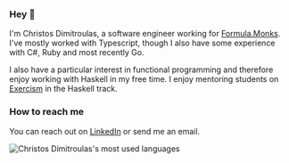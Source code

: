 ### Hey 👋

I'm Christos Dimitroulas, a software engineer working for [Formula.Monks](https://www.formula.co/). I've mostly worked with Typescript, though I also have some experience
with C#, Ruby and most recently Go.

I also have a particular interest in functional programming and therefore enjoy working with Haskell in my free time. I enjoy mentoring students on [Exercism](https://exercism.org/dashboard) in the Haskell track.

### How to reach me

You can reach out on [LinkedIn](https://www.linkedin.com/in/christos-dimitroulas-b2304380/) or send me an email.

![Christos Dimitroulas's most used languages](https://github-readme-stats.sabesansathananthan.vercel.app/api/top-langs/?username=cdimitroulas&layout=compact&theme=radical)
